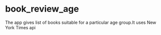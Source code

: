 # book_review_age
The app gives list of books suitable for a particular age group.It uses New York Times api
